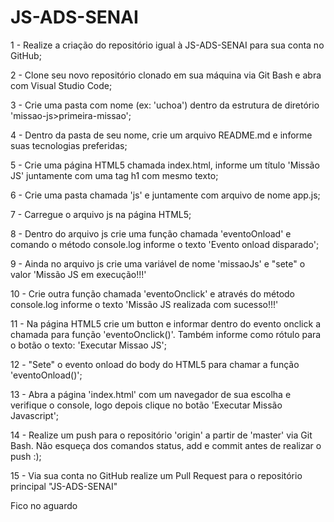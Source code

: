 # JS-ADS-SENAI


1 - Realize a criação do repositório igual à JS-ADS-SENAI para sua conta no GitHub;

2 - Clone seu novo repositório clonado em sua máquina via Git Bash e abra com Visual Studio Code;

3 - Crie uma pasta com nome  (ex: 'uchoa') dentro da estrutura de diretório 'missao-js>primeira-missao';

4 - Dentro da pasta de seu nome, crie um arquivo README.md e informe suas tecnologias preferidas;

5 - Crie uma página HTML5 chamada index.html, informe um título 'Missão JS' juntamente com uma tag h1 com mesmo texto;

6 - Crie uma pasta chamada 'js' e juntamente com arquivo de nome app.js;

7 - Carregue o arquivo js na página HTML5;

8 - Dentro do arquivo js crie uma função chamada 'eventoOnload' e comando o método console.log informe o texto 'Evento onload disparado';

9 - Ainda no arquivo js crie uma variável de nome 'missaoJs' e "sete" o valor 'Missão JS em execução!!!'

10 - Crie outra função chamada 'eventoOnclick' e através do método console.log informe o texto 'Missão JS realizada com sucesso!!!'

11 - Na página HTML5 crie um button e informar dentro do evento onclick a chamada para função 'eventoOnclick()'. Também informe como rótulo para o botão o texto: 'Executar Missao JS';

12 - "Sete" o evento onload do body do HTML5 para chamar a função 'eventoOnload()';

13 - Abra a página 'index.html' com um navegador de sua escolha e verifique o console, logo depois clique no botão 'Executar Missão Javascript';

14 - Realize um push para o repositório 'origin' a partir de 'master' via Git Bash. Não esqueça dos comandos status, add e commit antes de realizar o push :);

15 - Via sua conta no GitHub realize um Pull Request para o repositório principal "JS-ADS-SENAI"

Fico no aguardo 
